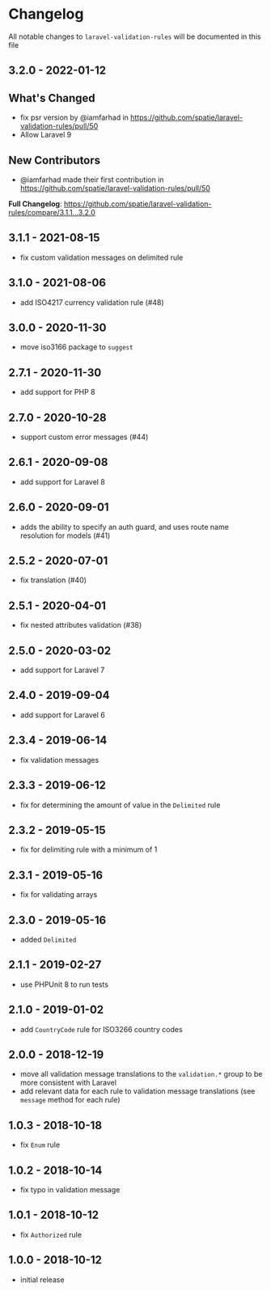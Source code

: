 # Changelog

All notable changes to `laravel-validation-rules` will be documented in this file

## 3.2.0 - 2022-01-12

## What's Changed

- fix psr version by @iamfarhad in https://github.com/spatie/laravel-validation-rules/pull/50
- Allow Laravel 9

## New Contributors

- @iamfarhad made their first contribution in https://github.com/spatie/laravel-validation-rules/pull/50

**Full Changelog**: https://github.com/spatie/laravel-validation-rules/compare/3.1.1...3.2.0

## 3.1.1 - 2021-08-15

- fix custom validation messages on delimited rule

## 3.1.0 - 2021-08-06

- add ISO4217 currency validation rule (#48)

## 3.0.0 - 2020-11-30

- move iso3166 package to `suggest`

## 2.7.1 - 2020-11-30

- add support for PHP 8

## 2.7.0 - 2020-10-28

- support custom error messages (#44)

## 2.6.1 - 2020-09-08

- add support for Laravel 8

## 2.6.0 - 2020-09-01

- adds the ability to specify an auth guard, and uses route name resolution for models (#41)

## 2.5.2 - 2020-07-01

- fix translation (#40)

## 2.5.1 - 2020-04-01

- fix nested attributes validation (#38)

## 2.5.0 - 2020-03-02

- add support for Laravel 7

## 2.4.0 - 2019-09-04

- add support for Laravel 6

## 2.3.4 - 2019-06-14

- fix validation messages

## 2.3.3 - 2019-06-12

- fix for determining the amount of value in the `Delimited` rule

## 2.3.2 - 2019-05-15

- fix for delimiting rule with a minimum of 1

## 2.3.1 - 2019-05-16

- fix for validating arrays

## 2.3.0 - 2019-05-16

- added `Delimited`

## 2.1.1 - 2019-02-27

- use PHPUnit 8 to run tests

## 2.1.0 - 2019-01-02

- add `CountryCode` rule for ISO3266 country codes

## 2.0.0 - 2018-12-19

- move all validation message translations to the `validation.*` group to be more consistent with Laravel
- add relevant data for each rule to validation message translations (see `message` method for each rule)

## 1.0.3 - 2018-10-18

- fix `Enum` rule

## 1.0.2 - 2018-10-14

- fix typo in validation message

## 1.0.1 - 2018-10-12

- fix `Authorized` rule

## 1.0.0 - 2018-10-12

- initial release
